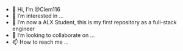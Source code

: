 - 👋 Hi, I’m @Clem116
- 👀 I’m interested in ...
- 🌱 I’m now a ALX Student, this is my first repository as a full-stack engineer
- 💞️ I’m looking to collaborate on ...
- 📫 How to reach me ...

<!---
Clem116/Clem116 is a ✨ special ✨ repository because its `README.md` (this file) appears on your GitHub profile.
You can click the Preview link to take a look at your changes.
--->
